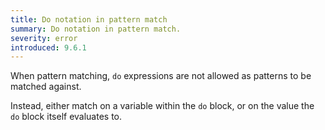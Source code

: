 ```yaml
---
title: Do notation in pattern match
summary: Do notation in pattern match.
severity: error
introduced: 9.6.1
---
```


When pattern matching, `do` expressions are not allowed as patterns to be matched against.

Instead, either match on a variable within the `do` block, or on the value the `do` block itself evaluates to.
